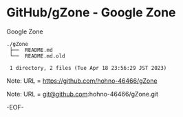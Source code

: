 # GitHub/gZone - Google Zone

Google Zone

    ./gZone
     ├──  README.md
     └──  README.md.old
     
     1 directory, 2 files (Tue Apr 18 23:56:29 JST 2023)

Note: URL = https://github.com/hohno-46466/gZone

Note: URL = git@github.com:hohno-46466/gZone.git

-EOF-

